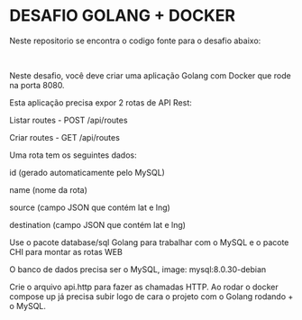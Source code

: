 <h1>DESAFIO GOLANG + DOCKER</h1>

<p>Neste repositorio se encontra o codigo fonte para o desafio abaixo:</p>

</br>

Neste desafio, você deve criar uma aplicação Golang com Docker que rode na porta 8080.

Esta aplicação precisa expor 2 rotas de API Rest:


Listar routes - POST /api/routes

Criar routes - GET /api/routes


Uma rota tem os seguintes dados:


id (gerado automaticamente pelo MySQL)

name (nome da rota)

source (campo JSON que contém lat e lng)

destination (campo JSON que contém lat e lng)


Use o pacote database/sql Golang para trabalhar com o MySQL e o pacote CHI para montar as rotas WEB


O banco de dados precisa ser o MySQL, image: mysql:8.0.30-debian


Crie o arquivo api.http para fazer as chamadas HTTP. Ao rodar o docker compose up já precisa subir logo de cara o projeto com o Golang rodando + o MySQL.